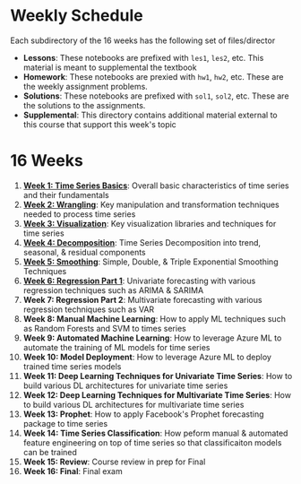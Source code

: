 # Weekly Schedule

Each subdirectory of the 16 weeks has the following set of files/director

* **Lessons**: These notebooks are prefixed with `les1`, `les2`, etc. This material is meant to supplemental the textbook
* **Homework**: These notebooks are prexied with `hw1`, `hw2`, etc.  These are the weekly assignment problems.
* **Solutions**: These notebooks are prefixed with `sol1`, `sol2`, etc.  These are the solutions to the assignments.
* **Supplemental**: This directory contains additional material external to this course that support this week's topic

# 16 Weeks

1. **[Week 1: Time Series Basics](./week1-ts-basics)**: Overall basic characteristics of time series and their fundamentals
2. **[Week 2: Wrangling](./week1-wrangling)**: Key manipulation and transformation techniques needed to process time series
3. **[Week 3: Visualization](./week3-visualization)**: Key visualization libraries and techniques for time series
4. **[Week 4: Decomposition](./week4-ts-decomp)**: Time Series Decomposition into trend, seasonal, & residual components
5. **[Week 5: Smoothing](./week5-smoothing)**: Simple, Double, & Triple Exponential Smoothing Techniques
6. **[Week 6: Regression Part 1](./week6-reg-1)**: Univariate forecasting with various regression techniques such as ARIMA & SARIMA
7. **Week 7: Regression Part 2**: Multivariate forecasting with various regression techniques such as VAR
8. **Week 8: Manual Machine Learning**: How to apply ML techniques such as Random Forests and SVM to times series
9. **Week 9: Automated Machine Learning**: How to leverage Azure ML to automate the training of ML models for time series
10. **Week 10: Model Deployment**: How to leverage Azure ML to deploy trained time series models
11. **Week 11: Deep Learning Techniques for Univariate Time Series**: How to build various DL architectures for univariate time series
12. **Week 12: Deep Learning Techniques for Multivariate Time Series**: How to build various DL architectures for multivariate time series
13. **Week 13: Prophet**: How to apply Facebook's Prophet forecasting package to time series
14. **Week 14: Time Series Classification**: How peform manual & automated feature engineering on top of time series so that classificaiton models can be trained
15. **Week 15: Review**: Course review in prep for Final
15. **Week 16: Final**: Final exam



